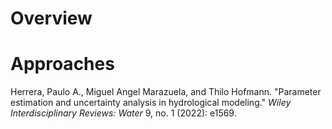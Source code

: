 
# Overview

# Approaches


Herrera, Paulo A., Miguel Angel Marazuela, and Thilo Hofmann. "Parameter estimation and uncertainty analysis in hydrological modeling." _Wiley Interdisciplinary Reviews: Water_ 9, no. 1 (2022): e1569.